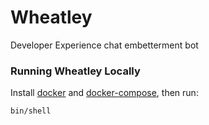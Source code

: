 # Wheatley

Developer Experience chat embetterment bot

### Running Wheatley Locally

Install [docker](https://docs.docker.com/kitematic/) and [docker-compose](https://docs.docker.com/compose/install/), then run:

```bash
bin/shell
```
